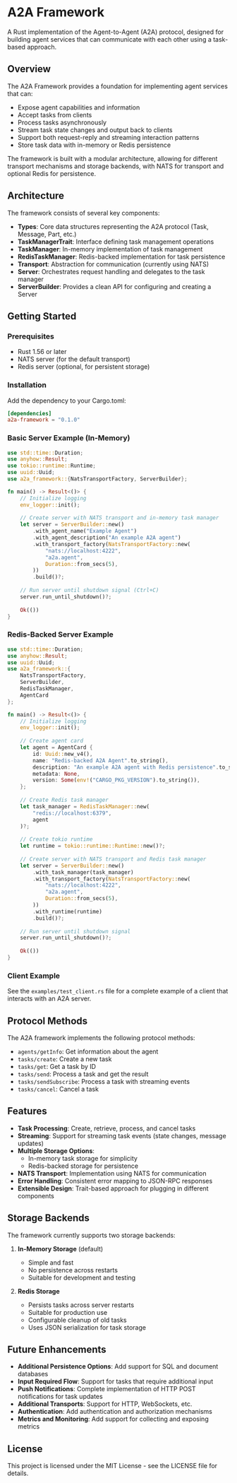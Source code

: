 # A2A Framework

A Rust implementation of the Agent-to-Agent (A2A) protocol, designed for building agent services that can communicate with each other using a task-based approach.

## Overview

The A2A Framework provides a foundation for implementing agent services that can:
- Expose agent capabilities and information
- Accept tasks from clients
- Process tasks asynchronously
- Stream task state changes and output back to clients
- Support both request-reply and streaming interaction patterns
- Store task data with in-memory or Redis persistence

The framework is built with a modular architecture, allowing for different transport mechanisms and storage backends, with NATS for transport and optional Redis for persistence.

## Architecture

The framework consists of several key components:

- **Types**: Core data structures representing the A2A protocol (Task, Message, Part, etc.)
- **TaskManagerTrait**: Interface defining task management operations
- **TaskManager**: In-memory implementation of task management
- **RedisTaskManager**: Redis-backed implementation for task persistence
- **Transport**: Abstraction for communication (currently using NATS)
- **Server**: Orchestrates request handling and delegates to the task manager
- **ServerBuilder**: Provides a clean API for configuring and creating a Server

## Getting Started

### Prerequisites

- Rust 1.56 or later
- NATS server (for the default transport)
- Redis server (optional, for persistent storage)

### Installation

Add the dependency to your Cargo.toml:

```toml
[dependencies]
a2a-framework = "0.1.0"
```

### Basic Server Example (In-Memory)

```rust
use std::time::Duration;
use anyhow::Result;
use tokio::runtime::Runtime;
use uuid::Uuid;
use a2a_framework::{NatsTransportFactory, ServerBuilder};

fn main() -> Result<()> {
    // Initialize logging
    env_logger::init();
    
    // Create server with NATS transport and in-memory task manager
    let server = ServerBuilder::new()
        .with_agent_name("Example Agent")
        .with_agent_description("An example A2A agent")
        .with_transport_factory(NatsTransportFactory::new(
            "nats://localhost:4222",
            "a2a.agent",
            Duration::from_secs(5),
        ))
        .build()?;
    
    // Run server until shutdown signal (Ctrl+C)
    server.run_until_shutdown()?;
    
    Ok(())
}
```

### Redis-Backed Server Example

```rust
use std::time::Duration;
use anyhow::Result;
use uuid::Uuid;
use a2a_framework::{
    NatsTransportFactory, 
    ServerBuilder, 
    RedisTaskManager,
    AgentCard
};

fn main() -> Result<()> {
    // Initialize logging
    env_logger::init();
    
    // Create agent card
    let agent = AgentCard {
        id: Uuid::new_v4(),
        name: "Redis-backed A2A Agent".to_string(),
        description: "An example A2A agent with Redis persistence".to_string(),
        metadata: None,
        version: Some(env!("CARGO_PKG_VERSION").to_string()),
    };
    
    // Create Redis task manager
    let task_manager = RedisTaskManager::new(
        "redis://localhost:6379", 
        agent
    )?;
    
    // Create tokio runtime
    let runtime = tokio::runtime::Runtime::new()?;
    
    // Create server with NATS transport and Redis task manager
    let server = ServerBuilder::new()
        .with_task_manager(task_manager)
        .with_transport_factory(NatsTransportFactory::new(
            "nats://localhost:4222",
            "a2a.agent",
            Duration::from_secs(5),
        ))
        .with_runtime(runtime)
        .build()?;
    
    // Run server until shutdown signal
    server.run_until_shutdown()?;
    
    Ok(())
}
```

### Client Example

See the `examples/test_client.rs` file for a complete example of a client that interacts with an A2A server.

## Protocol Methods

The A2A framework implements the following protocol methods:

- `agents/getInfo`: Get information about the agent
- `tasks/create`: Create a new task
- `tasks/get`: Get a task by ID
- `tasks/send`: Process a task and get the result
- `tasks/sendSubscribe`: Process a task with streaming events
- `tasks/cancel`: Cancel a task

## Features

- **Task Processing**: Create, retrieve, process, and cancel tasks
- **Streaming**: Support for streaming task events (state changes, message updates)
- **Multiple Storage Options**: 
  - In-memory task storage for simplicity
  - Redis-backed storage for persistence
- **NATS Transport**: Implementation using NATS for communication
- **Error Handling**: Consistent error mapping to JSON-RPC responses
- **Extensible Design**: Trait-based approach for plugging in different components

## Storage Backends

The framework currently supports two storage backends:

1. **In-Memory Storage** (default)
   - Simple and fast
   - No persistence across restarts
   - Suitable for development and testing

2. **Redis Storage**
   - Persists tasks across server restarts
   - Suitable for production use
   - Configurable cleanup of old tasks
   - Uses JSON serialization for task storage

## Future Enhancements

- **Additional Persistence Options**: Add support for SQL and document databases
- **Input Required Flow**: Support for tasks that require additional input
- **Push Notifications**: Complete implementation of HTTP POST notifications for task updates
- **Additional Transports**: Support for HTTP, WebSockets, etc.
- **Authentication**: Add authentication and authorization mechanisms
- **Metrics and Monitoring**: Add support for collecting and exposing metrics

## License

This project is licensed under the MIT License - see the LICENSE file for details.
